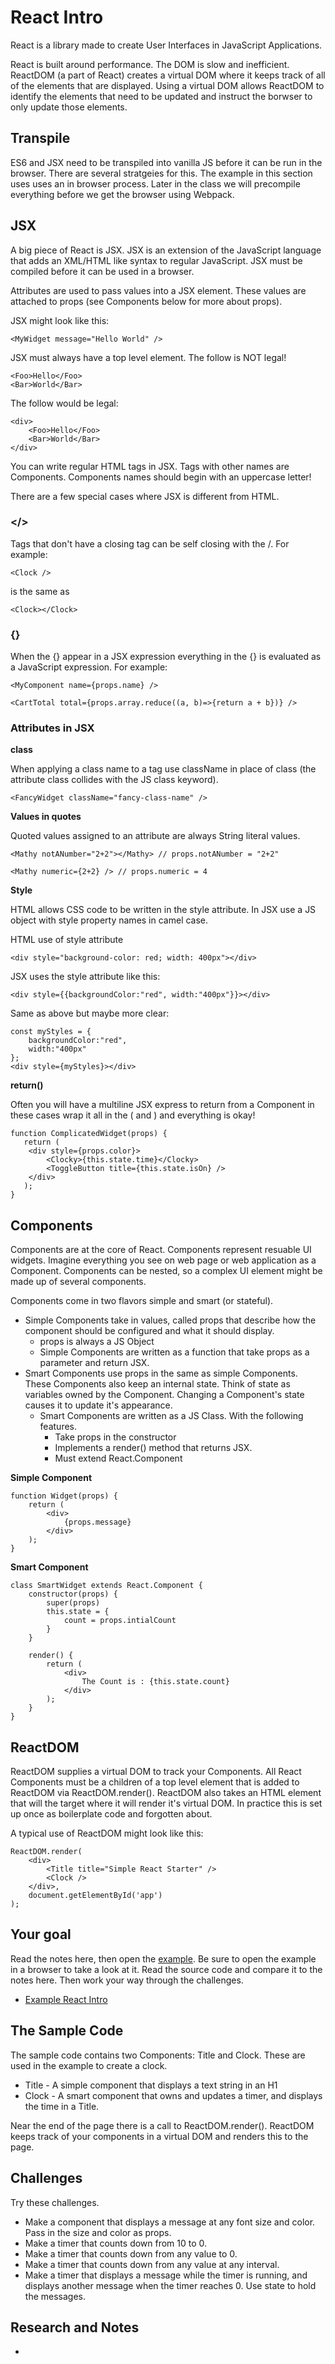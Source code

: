 # React Intro

React is a library made to create User Interfaces in JavaScript Applications. 

React is built around performance. The DOM is slow and inefficient. ReactDOM (a part of React)
creates a virtual DOM where it keeps track of all of the elements that are displayed. Using a 
virtual DOM allows ReactDOM to identify the elements that need to be updated and instruct the 
borwser to only update those elements. 

## Transpile

ES6 and JSX need to be transpiled into vanilla JS before it can be run in the browser. There are 
several stratgeies for this. The example in this section uses uses an in browser process. Later
in the class we will precompile everything before we get the browser using Webpack. 

## JSX 

A big piece of React is JSX. JSX is an extension of the JavaScript language that adds an XML/HTML
like syntax to regular JavaScript. JSX must be compiled before it can be used in a browser. 

Attributes are used to pass values into a JSX element. These values are attached to props (see 
Components below for more about props).

JSX might look like this: 

```
<MyWidget message="Hello World" /> 
```
JSX must always have a top level element. The follow is NOT legal!

```
<Foo>Hello</Foo>
<Bar>World</Bar>
```
The follow would be legal:

```
<div>
    <Foo>Hello</Foo>
    <Bar>World</Bar>
</div>
```

You can write regular HTML tags in JSX. Tags with other names are Components. Components names 
should begin with an uppercase letter!

There are a few special cases where JSX is different from HTML. 

### </>

Tags that don't have a closing tag can be self closing with the /. For example:

`<Clock />`

is the same as 

`<Clock></Clock>`

### {}

When the {} appear in a JSX expression everything in the {} is evaluated as a JavaScript expression. 
For example:


`<MyComponent name={props.name} />`

`<CartTotal total={props.array.reduce((a, b)=>{return a + b})} />`

### Attributes in JSX 

**class**

When applying a class name to a tag use className in place of class (the attribute class collides 
with the JS class keyword).

`<FancyWidget className="fancy-class-name" />`

**Values in quotes**

Quoted values assigned to an attribute are always String literal values. 

`<Mathy notANumber="2+2"></Mathy> // props.notANumber = "2+2"`

`<Mathy numeric={2+2} /> // props.numeric = 4`

**Style**

HTML allows CSS code to be written in the style attribute. In JSX use a JS object with style 
property names in camel case. 

HTML use of style attribute

`<div style="background-color: red; width: 400px"></div>`

JSX uses the style attribute like this: 

`<div style={{backgroundColor:"red", width:"400px"}}></div>`

Same as above but maybe more clear: 

```
const myStyles = {
    backgroundColor:"red", 
    width:"400px"
};
<div style={myStyles}></div>
```

**return()**

Often you will have a multiline JSX express to return from a Component in these cases wrap it 
all in the ( and ) and everything is okay!

```
function ComplicatedWidget(props) {
   return (
    <div style={props.color}>
        <Clocky>{this.state.time}</Clocky>
        <ToggleButton title={this.state.isOn} />
    </div>
   ); 
} 
```

## Components 

Components are at the core of React. Components represent resuable UI widgets. Imagine everything
you see on web page or web application as a Component. Components can be nested, so a complex 
UI element might be made up of several components. 

Components come in two flavors simple and smart (or stateful). 

- Simple Components take in values, called props that describe how the component should be 
configured and what it should display. 
    - props is always a JS Object
    - Simple Components are written as a function that take props as a parameter and return JSX. 
- Smart Components use props in the same as simple Components. These Components also keep 
an internal state. Think of state as variables owned by the Component. Changing a Component's 
state causes it to update it's appearance. 
    - Smart Components are written as a JS Class. With the following features.
        - Take props in the constructor
        - Implements a render() method that returns JSX. 
        - Must extend React.Component

**Simple Component**
```
function Widget(props) {
    return (
        <div>
            {props.message}
        </div>
    );
} 
```

**Smart Component** 
```
class SmartWidget extends React.Component {
    constructor(props) {
        super(props)
        this.state = {
            count = props.intialCount
        }
    }
    
    render() {
        return (
            <div>
                The Count is : {this.state.count}
            </div>
        );
    }
}
```

## ReactDOM

ReactDOM supplies a virtual DOM to track your Components. All React Components must be a children 
of a top level element that is added to ReactDOM via ReactDOM.render(). ReactDOM also takes an 
HTML element that will the target where it will render it's virtual DOM. In practice this is set 
up once as boilerplate code and forgotten about. 

A typical use of ReactDOM might look like this: 

```
ReactDOM.render(
    <div>
        <Title title="Simple React Starter" />
        <Clock />
    </div>, 
    document.getElementById('app')
);
```

## Your goal

Read the notes here, then open the [example](./index.html). Be sure to open the example in a browser 
to take a look at it. Read the source code and compare it to the notes here. Then work your way 
through the challenges. 

- [Example React Intro](./index.html)

## The Sample Code

The sample code contains two Components: Title and Clock. These are used in the example to create 
a clock. 

- Title - A simple component that displays a text string in an H1
- Clock - A smart component that owns and updates a timer, and displays the time in a Title. 

Near the end of the page there is a call to ReactDOM.render(). ReactDOM keeps track of your 
components in a virtual DOM and renders this to the page. 

## Challenges 

Try these challenges.

- Make a component that displays a message at any font size and color. Pass in the size and color
as props. 
- Make a timer that counts down from 10 to 0.
- Make a timer that counts down from any value to 0. 
- Make a timer that counts down from any value at any interval.
- Make a timer that displays a message while the timer is running, and displays another message 
when the timer  reaches 0. Use state to hold the messages. 

## Research and Notes

- 



